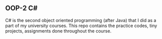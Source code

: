 ## OOP-2 C#
C# is the second object oriented programming (after Java) that I did as a part of my university courses. 
This repo contains the practice codes, tiny projects, assignments done throughout the course.
